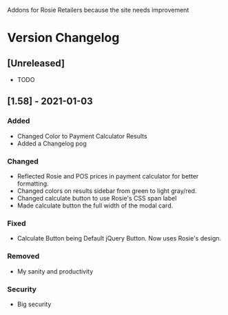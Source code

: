 Addons for Rosie Retailers because the site needs improvement


# Version Changelog

## [Unreleased]

- TODO

## [1.58] - 2021-01-03

### Added

- Changed Color to Payment Calculator Results
- Added a Changelog pog

### Changed

- Reflected Rosie and POS prices in payment calculator for better formatting.
- Changed colors on results sidebar from green to light gray/red.
- Changed calculate button to use Rosie's CSS span label
- Made calculate button the full width of the modal card.

### Fixed

- Calculate Button being Default jQuery Button. Now uses Rosie's design.

### Removed

- My sanity and productivity

### Security

- Big security